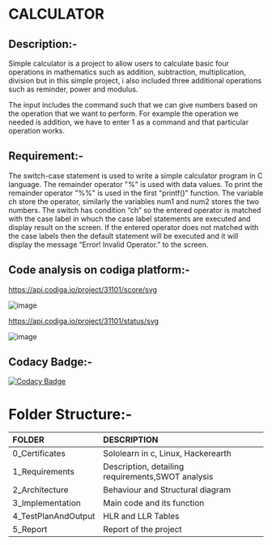 # CALCULATOR

## Description:-

Simple calculator is a project to allow users to calculate basic four operations in mathematics such as addition, subtraction, multiplication, division but in this simple project, i also included three additional operations such as reminder, power and modulus.

The input includes the command such that we can give numbers based on the operation that we want to perform. For example the operation we needed is addition, we have to enter 1 as a command and that particular operation works.

## Requirement:-

The switch-case statement is used to write a simple calculator program in C language. The remainder operator "%" is used with data values. To print the remainder operator "%%" is used in the first "printf()" function. The variable ch store the operator, similarly the variables num1 and num2 stores the two numbers. The switch has condition “ch” so the entered operator is matched with the case label in whuch the case label statements are executed and display result on the screen. If the entered operator does not matched with the case labels then the default statement will be executed and it will display the message “Error! Invalid Operator.” to the screen.


## Code analysis on codiga platform:-
https://api.codiga.io/project/31101/score/svg

![image](https://user-images.githubusercontent.com/59721749/153578441-6b3ac073-5ede-4f14-a0a0-4558dead8720.png)


https://api.codiga.io/project/31101/status/svg

![image](https://user-images.githubusercontent.com/59721749/153580503-ea8205b8-b0a7-423a-b8cf-a08d91b6b7fa.png)


## Codacy Badge:-
[![Codacy Badge](https://app.codacy.com/project/badge/Grade/9a39540f32914301b6f66884026b8d60)](https://www.codacy.com/gh/Eniyadharsan/M1_Projectgoal_app/dashboard?utm_source=github.com&amp;utm_medium=referral&amp;utm_content=Eniyadharsan/M1_Projectgoal_app&amp;utm_campaign=Badge_Grade)


# Folder Structure:-

|FOLDER|DESCRIPTION|
|:-----|:----------|
|0_Certificates|Sololearn in c, Linux, Hackerearth|
|1_Requirements|Description, detailing requirements,SWOT analysis
|2_Architecture|Behaviour and Structural diagram|
|3_Implementation|Main code and its function|
|4_TestPlanAndOutput|HLR and LLR Tables|
|5_Report|Report of the project|


